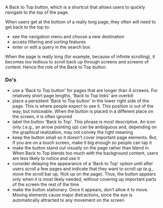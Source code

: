 A Back to Top button, which is a shortcut that allows users to quickly navigate to the top of the page.

When users get at the bottom of a really long page, they often will need to get back to the top to:

- see the navigation menu and choose a new destination
- access filtering and sorting features
- enter or edit a query in the search box

When the page is really long (for example, because of infinite scrolling), it becomes too tedious to scroll back up through screens and screens of content. Hence the role of the Back to Top button.

### Do's
- use a 'Back to Top button' for pages that are longer than 4 screens. For relatively short page lengths, 'Back to Top links' are overkill 
- place a persistent 'Back to Top button' in the lower right side of the page. This is where people expect to see it. This position is out of the way, but noticeable. When the button is placed in a different place on the screen, it is often ignored
- label the button 'Back to Top'. This phrase is most descriptive. An icon only (.e.g., an arrow pointing up) can be ambiguous and, depending on the graphical realization, may not convey the right meaning
- keep the button small so it doesn’t cover important page elements. But, if you are on a touch screen, make it big enough so people can tap it
- make the button stand out visually on the page rather than blend in. When Back to Top blends too much with the background content, users are less likely to notice and use it
- consider delaying the appearance of a 'Back to Top' option until after users scroll a few pages and indicate that they want to scroll up (e.g., move the scroll bar up, flick up on the page).  Thus, the button appears only when it is most likely needed, without covering up important parts of the screen the rest of the time
- make the button stationary. Once it appears, don’t allow it to move. Moving elements cause major distractions, since the eye is automatically attracted to any movement on the screen
